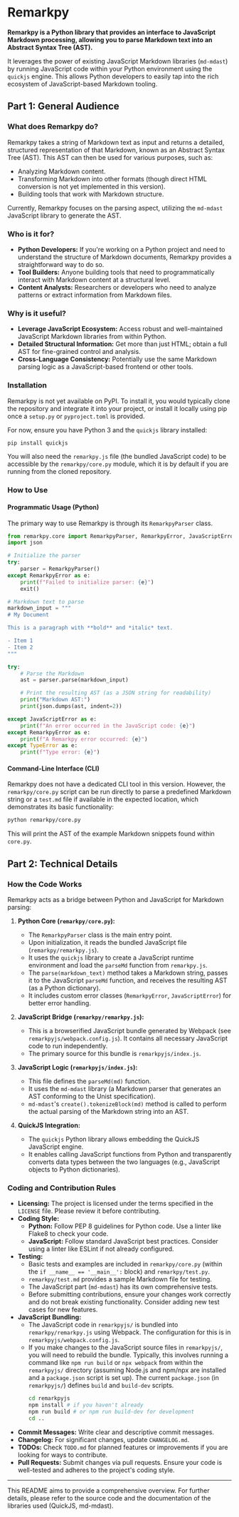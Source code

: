 # Remarkpy

**Remarkpy is a Python library that provides an interface to JavaScript Markdown processing, allowing you to parse Markdown text into an Abstract Syntax Tree (AST).**

It leverages the power of existing JavaScript Markdown libraries (`md-mdast`) by running JavaScript code within your Python environment using the `quickjs` engine. This allows Python developers to easily tap into the rich ecosystem of JavaScript-based Markdown tooling.

## Part 1: General Audience

### What does Remarkpy do?

Remarkpy takes a string of Markdown text as input and returns a detailed, structured representation of that Markdown, known as an Abstract Syntax Tree (AST). This AST can then be used for various purposes, such as:

*   Analyzing Markdown content.
*   Transforming Markdown into other formats (though direct HTML conversion is not yet implemented in this version).
*   Building tools that work with Markdown structure.

Currently, Remarkpy focuses on the parsing aspect, utilizing the `md-mdast` JavaScript library to generate the AST.

### Who is it for?

*   **Python Developers:** If you're working on a Python project and need to understand the structure of Markdown documents, Remarkpy provides a straightforward way to do so.
*   **Tool Builders:** Anyone building tools that need to programmatically interact with Markdown content at a structural level.
*   **Content Analysts:** Researchers or developers who need to analyze patterns or extract information from Markdown files.

### Why is it useful?

*   **Leverage JavaScript Ecosystem:** Access robust and well-maintained JavaScript Markdown libraries from within Python.
*   **Detailed Structural Information:** Get more than just HTML; obtain a full AST for fine-grained control and analysis.
*   **Cross-Language Consistency:** Potentially use the same Markdown parsing logic as a JavaScript-based frontend or other tools.

### Installation

Remarkpy is not yet available on PyPI. To install it, you would typically clone the repository and integrate it into your project, or install it locally using pip once a `setup.py` or `pyproject.toml` is provided.

For now, ensure you have Python 3 and the `quickjs` library installed:

```bash
pip install quickjs
```

You will also need the `remarkpy.js` file (the bundled JavaScript code) to be accessible by the `remarkpy/core.py` module, which it is by default if you are running from the cloned repository.

### How to Use

#### Programmatic Usage (Python)

The primary way to use Remarkpy is through its `RemarkpyParser` class.

```python
from remarkpy.core import RemarkpyParser, RemarkpyError, JavaScriptError
import json

# Initialize the parser
try:
    parser = RemarkpyParser()
except RemarkpyError as e:
    print(f"Failed to initialize parser: {e}")
    exit()

# Markdown text to parse
markdown_input = """
# My Document

This is a paragraph with **bold** and *italic* text.

- Item 1
- Item 2
"""

try:
    # Parse the Markdown
    ast = parser.parse(markdown_input)

    # Print the resulting AST (as a JSON string for readability)
    print("Markdown AST:")
    print(json.dumps(ast, indent=2))

except JavaScriptError as e:
    print(f"An error occurred in the JavaScript code: {e}")
except RemarkpyError as e:
    print(f"A Remarkpy error occurred: {e}")
except TypeError as e:
    print(f"Type error: {e}")

```

#### Command-Line Interface (CLI)

Remarkpy does not have a dedicated CLI tool in this version. However, the `remarkpy/core.py` script can be run directly to parse a predefined Markdown string or a `test.md` file if available in the expected location, which demonstrates its basic functionality:

```bash
python remarkpy/core.py
```
This will print the AST of the example Markdown snippets found within `core.py`.

## Part 2: Technical Details

### How the Code Works

Remarkpy acts as a bridge between Python and JavaScript for Markdown parsing:

1.  **Python Core (`remarkpy/core.py`):**
    *   The `RemarkpyParser` class is the main entry point.
    *   Upon initialization, it reads the bundled JavaScript file (`remarkpy/remarkpy.js`).
    *   It uses the `quickjs` library to create a JavaScript runtime environment and load the `parseMd` function from `remarkpy.js`.
    *   The `parse(markdown_text)` method takes a Markdown string, passes it to the JavaScript `parseMd` function, and receives the resulting AST (as a Python dictionary).
    *   It includes custom error classes (`RemarkpyError`, `JavaScriptError`) for better error handling.

2.  **JavaScript Bridge (`remarkpy/remarkpy.js`):**
    *   This is a browserified JavaScript bundle generated by Webpack (see `remarkpyjs/webpack.config.js`). It contains all necessary JavaScript code to run independently.
    *   The primary source for this bundle is `remarkpyjs/index.js`.

3.  **JavaScript Logic (`remarkpyjs/index.js`):**
    *   This file defines the `parseMd(md)` function.
    *   It uses the `md-mdast` library (a Markdown parser that generates an AST conforming to the Unist specification).
    *   `md-mdast`'s `create().tokenizeBlock(md)` method is called to perform the actual parsing of the Markdown string into an AST.

4.  **QuickJS Integration:**
    *   The `quickjs` Python library allows embedding the QuickJS JavaScript engine.
    *   It enables calling JavaScript functions from Python and transparently converts data types between the two languages (e.g., JavaScript objects to Python dictionaries).

### Coding and Contribution Rules

*   **Licensing:** The project is licensed under the terms specified in the `LICENSE` file. Please review it before contributing.
*   **Coding Style:**
    *   **Python:** Follow PEP 8 guidelines for Python code. Use a linter like Flake8 to check your code.
    *   **JavaScript:** Follow standard JavaScript best practices. Consider using a linter like ESLint if not already configured.
*   **Testing:**
    *   Basic tests and examples are included in `remarkpy/core.py` (within the `if __name__ == '__main__':` block) and `remarkpy/test.py`.
    *   `remarkpy/test.md` provides a sample Markdown file for testing.
    *   The JavaScript part (`md-mdast`) has its own comprehensive tests.
    *   Before submitting contributions, ensure your changes work correctly and do not break existing functionality. Consider adding new test cases for new features.
*   **JavaScript Bundling:**
    *   The JavaScript code in `remarkpyjs/` is bundled into `remarkpy/remarkpy.js` using Webpack. The configuration for this is in `remarkpyjs/webpack.config.js`.
    *   If you make changes to the JavaScript source files in `remarkpyjs/`, you will need to rebuild the bundle. Typically, this involves running a command like `npm run build` or `npx webpack` from within the `remarkpyjs/` directory (assuming Node.js and npm/npx are installed and a `package.json` script is set up). The current `package.json` (in `remarkpyjs/`) defines `build` and `build-dev` scripts.
        ```bash
        cd remarkpyjs
        npm install # if you haven't already
        npm run build # or npm run build-dev for development
        cd ..
        ```
*   **Commit Messages:** Write clear and descriptive commit messages.
*   **Changelog:** For significant changes, update `CHANGELOG.md`.
*   **TODOs:** Check `TODO.md` for planned features or improvements if you are looking for ways to contribute.
*   **Pull Requests:** Submit changes via pull requests. Ensure your code is well-tested and adheres to the project's coding style.

---

This README aims to provide a comprehensive overview. For further details, please refer to the source code and the documentation of the libraries used (QuickJS, md-mdast).
